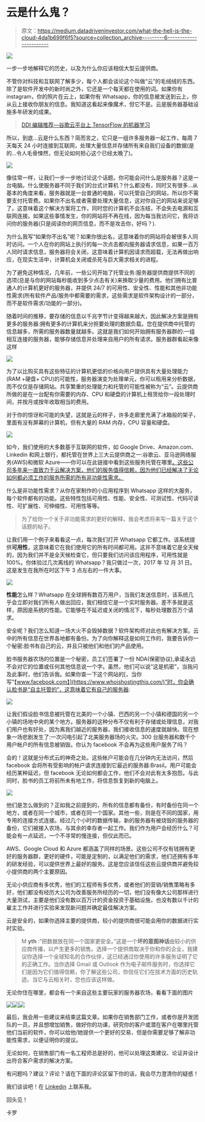 # 云是什么鬼？

> 原文：<https://medium.datadriveninvestor.com/what-the-hell-is-the-cloud-4da1b699f6f5?source=collection_archive---------6----------------------->

[![](img/10904c6b16bc31445f64b7cc7b5e4e89.png)](http://www.track.datadriveninvestor.com/1B9E)

一步一步地解释它的历史，以及为什么你应该相信大型云提供商。

不管你对科技和互联网了解多少，每个人都会谈论这个叫做“云”的毛绒绒的东西。除了是软件开发中的新时尚之外，它还是一个每天都在使用的词。如果你有 instagram，你的照片在云上，如果你有 Whatsapp，你的信息被发送到云上，你从云上接收你朋友的信息。我知道这看起来像魔术，但它不是。云是服务器基础设施多年研发的成果。

> [DDI 编辑推荐—谷歌云平台上 TensorFlow 的机器学习](http://go.datadriveninvestor.com/tensorflowML/matf)

所以，到底…云是什么东西？简而言之，它只是一组许多服务器一起工作，每周 7 天每天 24 小时连接到互联网，处理大量信息并存储所有来自我们设备的数据(是的…令人毛骨悚然，但无论如何担心这个已经太晚了)。

![](img/2e638ea9365c22404d5d9634006db4f9.png)

像往常一样，让我们一步一步地讨论这个话题。你可能会问什么是服务器？这是一台电脑。什么使服务器不同于我们的台式计算机？什么都没有，同时又有很多…从基本的角度来看，服务器就是一台普通的电脑，可以托管自己的网站，所以你不需要支付托管费。如果你不出名或者需要处理大量信息，这对你自己的网站来说足够了。这意味着这个解决方案将工作，同时您的计算机不会冻结，不会失去电源和互联网连接。如果这些事情发生，你的网站将不再在线，因为每当我访问它，我将访问你的服务器(只是阅读你的网页信息，而不是攻击你，好吗？).

为什么我写“如果你不出名”呢？如果你很出名，这意味着你的网站将会被很多人同时访问。一个人在你的网站上执行的每一次点击都向服务器请求信息，如果一百万人同时请求信息，服务器将会关闭，这意味着计算机因请求而超载，无法再做出响应，在现实生活中，计算机会关闭或杀死与巨大需求相关的进程。

为了避免这种情况，几年前，一些公司开始了托管业务:服务器提供商提供不同的选项(总是与你的网站每秒能收到多少点击有关)来换取少量的费用。他们拥有比普通人的计算机更好的服务器，并提供 24/7 的可用性、安全性、性能和其他非功能性需求(所有软件产品/服务中都需要的需求，这些需求是软件架构设计的一部分，而不是软件需求/功能的一部分)。

随着时间的推移，要存储的信息以千兆字节计变得越来越大，因此解决方案是拥有更多的服务器:拥有更多的计算机来分担要处理的数据负载。您在提供商中托管的信息越多，所需的服务器数量就越多。这就是我们如何开始拥有服务器群的:一组相互连接的服务器，能够存储信息并处理来自用户的所有请求。服务器群看起来像这样

![](img/3e16784307d7df3b45760756b048ad98.png)

为了以比购买具有这些特征的计算机更低的价格向用户提供具有大量处理能力(RAM +硬盘+ CPU)的可能性，服务器演变为处理单元，你可以租用来分析数据，而不仅仅是存储网站。共享繁重的处理能力和托管的可能性被称为“云”。云提供商所做的是在一台配有你需要的内存、CPU 和硬盘的计算机上租赁给你一段处理时间，并按月或按年收取相当的费用。

对于你的惊讶和可能的失望，这就是云的样子，许多走廊里充满了冰箱般的架子，里面有没有屏幕的计算机，但有大量的 RAM 内存，CPU 容量和硬盘。

![](img/bce86889ff99847f68474ffe86506eb1.png)

如今，我们使用的大多数基于互联网的软件，如 Google Drive、Amazon.com、Linkedin 和网上银行，都托管在世界上三大云提供商之一:谷歌云、亚马逊网络服务(AWS)和微软 Azure——你可以在此链接中看到这些服务托管在哪里[。这些公司多年来一直致力于云解决方案，他们的服务值得信赖，因为他们已经解决了无论如何都必须工作的服务所需的所有非功能性需求。](https://www.whoishostingthis.com/)

什么是非功能性需求？从你在家制作的小应用程序到 Whatsapp 这样的大服务，每个软件都有的功能。这些特性包括可用性、性能、安全性、可测试性、代码可读性、可扩展性、可伸缩性、可用性等等。

> 为了给你一个关于非功能需求的更好的解释，我会考虑将来写一篇关于这个话题的帖子。

让我们用一个例子来看看这一点，每次我们打开 Whatsapp 它都工作。该系统提供**可用性**，这意味着它在我们使用它的所有时间都可用。这并不意味着它是全天候的，因为我们并不是全天候检查它，但只要我们访问该应用程序，可用性就是 100%。你体验过几次离线的 Whatsapp？我只做过一次，2017 年 12 月 31 日。这是发生在我所在时区下午 3 点左右的一件大事。

![](img/63fab1cb0172837aa36a008d66762fb4.png)

**性能**怎么样？Whatsapp 在全球拥有数百万用户，当我们发送信息时，该系统几乎会立即对我们所有人做出回应，我们相信它是一个实时服务器。差不多就是这样，原因是系统的性能。它能够在不延迟或关闭的情况下，每秒处理数百万个请求。

安全呢？我们怎么知道一场大火不会毁掉数据？软件架构师对此也有解决方案。云中的所有信息在世界各地都有备份。为了向你解释这是如何工作的，我要告诉你一个秘密:脸书有自己的云，并且只被他们和他们的产品使用。

脸书服务器农场的位置是一个秘密，员工们签署了一份 NDA(保密协议),承诺永远不会对它的位置或任何其他信息说一个字。虽然，他们可以说“这是机密”，当我问及此事时，他们告诉我。如果你查一下这个网站的[，当你写“【www.facebook.com】](https://www.whoishostingthis.com/)”时，你会确认脸书是“自主托管的”，这意味着它有自己的服务器:

![](img/0f3f963c9c8145e63a88aeba03a5d483.png)

让我们假设脸书信息被托管在北美的一个小镇、巴西的另一个小镇和德国的另一个小镇的场地中央的某个地方。服务器的这种分布不仅有利于存储或处理信息，对我们用户也有好处，因为离我们越近的服务器，我们接收信息的速度就越快。现在想象一场悲剧发生了:一次闪电引起了北美服务器场的火灾。300 台服务器和数千个用户帐户的所有信息被销毁。你认为 facebook 不会再为这些用户服务了吗？

会的！这就是分布式云的神奇之处。这些帐户可能会在几分钟内无法访问，然后 facebook 会将所有受影响的帐户请求连接到它最近的服务器:Brasil。用户可能会经历某种延迟，但 facebook 无论如何都会工作，他们不会对此有太多抱怨。与此同时，脸书的员工将前所未有地工作，将信息恢复到新的电脑上。

![](img/854fc0fa4d1d9e5e7117c8be3be86d00.png)

他们是怎么做到的？正如我之前提到的，所有的信息都有备份，有时备份在同一个地方，或者在同一个城市，或者在同一个国家。其他一些，则是在不同的国家，用专用的连接方式连接。经过几个小时的数据传输，新的服务器有被烧毁的服务器的备份，它们被接入农场，与其余的幸存者一起工作。我们作为用户会经历什么？可能会有一点延迟，一个不寻常的慢连接，但仅此而已。

AWS、Google Cloud 和 Azure 都涵盖了同样的场景。这些公司不仅有钱拥有更好的服务器群，更好的硬件，可能是定制的，以满足他们的需求，他们还拥有多年的研发经验，可以提供世界上最好的服务。这是您应该信任这些云提供商并避免较小提供商的两个主要原因。

无论小供应商有多优秀，他们的工程师有多优秀，或者他们的营销/销售策略有多好，他们都没有经历大公司为改善服务所经历的一切，他们没有像大公司那样进行大量测试，主要是他们没有数以百万计的资金投资于基础设施，也没有数以千计的雇主工作并进行实验来发现新问题并确定最佳解决方案。

云是安全的，如果你选择主要的提供商，较小的提供商很可能会用你的数据进行实时实验。

> M **yth** :“把数据放在同一个国家更安全。”这是一个**坏的意图神话**由较小的供应商传播，以产生更多的销售。选择一个提供商取决于你和你的企业，我建议你选择一个全球知名的合作伙伴，这已经通过你使用的许多服务证明了它的正确工作。当你选择 Gmail 或 Outlook 作为电子邮件服务时，你选择它们是因为它们值得信赖，你了解这些公司，你信任它们在技术方面的历史轨迹。当它与云相关时，您也应该这样做。

无论你住在哪里，都会有一个来自这些主要玩家的服务器农场，看看下面的图片

![](img/afd9f266bef999d7390e74ab93a87f87.png)![](img/07f59044c55bfd9ef9c95967f53270b4.png)![](img/95e903c53c77c007aaad8144110b4e89.png)

最后，我会用一些建议来结束这篇文章。如果你在销售部门工作，或者你是开发团队的一员，并且想增加销售，做好你的功课，研究你的客户或潜在客户在哪里托管他们当前的软件，你可以给他/她提供一个更好的交易，但是你需要足够了解非功能性需求，以便证明你的提议。

无论如何，在销售部门有一名工程师总是好的，他可以处理这类建议、论证并设计出符合客户需求的解决方案。

有问题吗？建议？评论？请在下面的评论区留下你的话，我会尽力澄清你的疑惑！

我们谈谈吧！在 [Linkedin](https://linkedin.com/in/carovaldezg/) 上联系我。

回头见！

卡罗